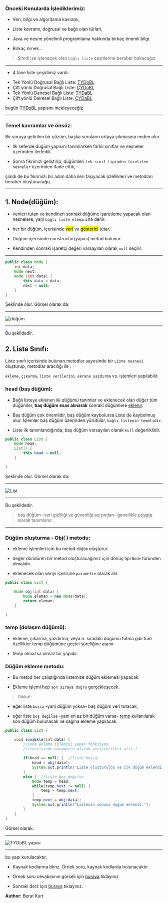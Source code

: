 
### Önceki Konularda İşlediklerimiz:

* Veri, bilgi ve algoritama kavramı,

* Liste kavramı, doğrusal ve bağlı olan türleri,

* Java ve nesne yönelimli programlama hakkında birkaç önemli bilgi.

* Birkaç örnek...

> Şimdi ise işlenecek olan `bağlı liste` çeşitlerine beraber bakacağız.

---

* 4 tane liste çeşidimiz vardı:
  
- Tek Yönlü Doğrusal Bağlı Liste: <u>TYDoBL</u>
- Çift yönlü Doğrusal Bağlı Liste: <u>ÇYDoBL</u> 
- Tek Yönlü Dairesel Bağlı Liste: <u>TYDaBL</u>
- Çift yönlü Dairesel Bağlı Liste: <u>ÇYDaBL</u>

bugün <u>TYDoBL</u> yapısını inceleyeceğiz.

---

### Temel kavramlar ve önsöz:

Bir soruya getirilen bir çözüm, başka soruların ortaya çıkmasına neden olur.

* İlk seferde düğüm yapısını tanımlarken farklı sınıflar ve nesneler üzerinden ilerledik.

* Sonra fikrimizi geliştirip, düğümleri `tek sınıf tipinden türetilen nesneler` üzerinden ifade ettik,

şimdi de bu fikrimizi bir adım daha ileri taşıyacak özellikleri ve metodları beraber oluşturacağız.

---

## 1. Node(düğüm):


  * verileri tutan ve kendinen sonraki düğüme işaretleme yapacak olan nesnelere, yani `bağlı liste elemanı`na denir.

  * her bir düğüm, içerisinde <mark>veri</mark> ve <mark>gösterici</mark> tutar.

  * Düğüm içerisinde constructor(yapıcı) metod bulunur.

  * Kendinden sonraki işaretçi değeri varsayılan olarak `null` seçilir.

---

```java
public class Node {
    int data;
    Node next;
    Node (int data) {
        this.data = data;
        next = null;
    }
}
```

Şeklinde olur. Görsel olarak da:

---

![düğüm](./images/Node.png)

---

Bu şekildedir.

## 2. Liste Sınıfı:

Liste sınıfı içerisinde bulunan metodlar sayesinde bir `Liste nesnesi `oluşturup, metodlar aracılığı ile :

`ekleme`, `çıkarma`, `liste verilerini ekrana yazdırma` vs.
işlemleri yapılabilir.

### head (baş düğüm):

* Bağlı listeye eklenen *ilk düğümü* tanımlar ve eklenecek olan düğer tüm düğümler, **baş düğüm esas alınarak** sonraki düğümlere <u>eklenir</u>. 

* Baş düğüm çok önemlidir, baş düğüm kaybolursa Liste de kaybolmuş olur. İşlemler baş düğüm üzerinden yürütülür, `bağlı listenin temelidir`.

* Liste ilk tanımlandığında, baş düğüm varsayılan olarak `null` değerliklidir.

```java
public class List {
    Node head;
    List() {
        this.head = null;
    }

}
```

Şeklinde olur. Görsel olarak da:

---

![List](./images/List.png)

---

Bu şekildedir.

> baş düğüm -veri gizliliği ve güvenliği açısından- genellikle <u>private</u> olarak tanımlanır.

----
### Düğüm oluşturma - Obj( ) metodu:

* ekleme işlemleri için bu metod `düğüm` oluşturur.

* değer döndüren bir metod oluşturacağımız için dönüş tipi `Node` türünden olmalıdır.

* eklenecek olan veriyi içerisine `parametre` olarak alır.

```java
public class List {

    Node obj(int data) {
        Node eleman = new Node(data);
        return eleman;
    }

}
```

### temp (dolaşım düğümü):

* ekleme, çıkarma, yazdırma, veya n. sıradaki düğümü tutma gibi tüm özellikler temp düğümüne geçici süreliğine atanır.

* temp olmazsa olmaz bir yapıdır.

### Düğüm ekleme metodu:

* Bu metod her çalıştığında listemize düğüm eklemesi yapacak. 

* Ekleme işlemi hep `son sıraya doğru` gerçekleşecek.

>Dikkat:

* eğer liste `boşsa` -yani düğüm yoksa- baş düğüm veri tutacak,

* eğer liste `boş değilse` -yani en az bir düğüm varsa- <u>temp</u> kullanılarak son düğüm bulunacak ve sağına ekleme yapılacak.

```java
public class List {

    void sonaEkle(int data) { 
        //sona ekleme işlemini yapan fonksiyon.
        //(içerisinde parametre olarak veri/verileri alır.)
        
        if(head == null) {  //liste boşsa,
            head = obj(data);
            System.out.println("Liste oluşturuldu ve ilk düğüm eklendi.");
        }
        else {  //liste boş değilse
            Node temp = head;
            while(temp.next != null) {
                temp = temp.next;
            }
            temp.next = obj(data);
            System.out.println("Listenin sonuna düğüm eklendi.");
        }
    }
}
```

Görsel olarak:

---

![TYDoBL yapısı](./images/TYDoBL.png)

---

bu yapı kurulacaktır.

* Kaynak kodlarına bknz. Örnek soru, kaynak kodlarda bulunacaktır.

* Örnek soru cevabınının görseli için [buraya](./images/örnek.png) tıklayınız.

* Sonraki ders için [buraya](../ders03/) tıklayınız.

**Author:** Berat Kurt

